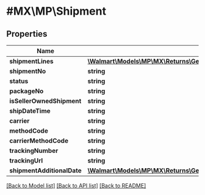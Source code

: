 # #MX\MP\Shipment

## Properties

Name | Type | Description | Notes
------------ | ------------- | ------------- | -------------
**shipmentLines** | [**\Walmart\Models\MP\MX\Returns\GetReturns200ResponseReturnOrdersInnerReturnOrderShipmentsInnerShipmentLinesInner[]**](GetReturns200ResponseReturnOrdersInnerReturnOrderShipmentsInnerShipmentLinesInner.md) |  | [optional]
**shipmentNo** | **string** |  | [optional]
**status** | **string** |  | [optional]
**packageNo** | **string** |  | [optional]
**isSellerOwnedShipment** | **string** |  | [optional]
**shipDateTime** | **string** |  | [optional]
**carrier** | **string** |  | [optional]
**methodCode** | **string** |  | [optional]
**carrierMethodCode** | **string** |  | [optional]
**trackingNumber** | **string** |  | [optional]
**trackingUrl** | **string** |  | [optional]
**shipmentAdditionalDate** | [**\Walmart\Models\MP\MX\Returns\GetReturns200ResponseReturnOrdersInnerReturnOrderShipmentsInnerShipmentAdditionalDate**](GetReturns200ResponseReturnOrdersInnerReturnOrderShipmentsInnerShipmentAdditionalDate.md) |  | [optional]


[[Back to Model list]](../) [[Back to API list]](../../Api/MX/MP) [[Back to README]](../../README.md)
